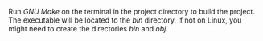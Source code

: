 Run *GNU Make* on the terminal in the project directory to build the project. The executable will be located to the *bin* directory.
If not on Linux, you might need to create the directories *bin* and *obj*.
